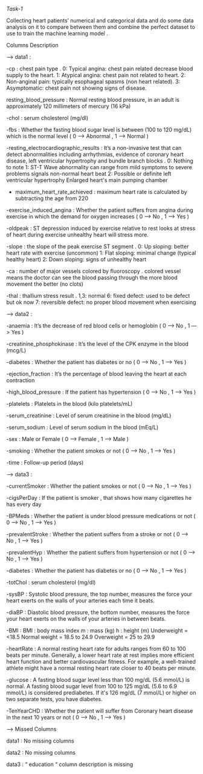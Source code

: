 *Task-1*

Collecting heart patients’ numerical and categorical data and do some data analysis on it to compare between them and combine the perfect dataset to use to train the machine learning model .

Columns Description 

--> data1 :

-cp : 
chest pain type .
0: Typical angina: chest pain related decrease blood supply to the heart.
1: Atypical angina: chest pain not related to heart.
2: Non-anginal pain: typically esophageal spasms (non heart related).
3: Asymptomatic: chest pain not showing signs of disease.

resting_blood_pressure : 
Normal resting blood pressure, in an adult is approximately 120 millimeters of mercury (16 kPa) 

-chol :
serum cholesterol (mg/dl)

-fbs :
Whether the fasting blood sugar level is between (100 to 120 mg/dL) which is the normal level ( 0 —> Abnormal , 1 —> Normal )

-resting_electrocardiographic_results :
It’s a non-invasive test that can detect abnormalities including arrhythmias, evidence of coronary heart disease, left ventricular hypertrophy and bundle branch blocks .
0: Nothing to note
1: ST-T Wave abnormality
can range from mild symptoms to severe problems
signals non-normal heart beat
2: Possible or definite left ventricular hypertrophy
Enlarged heart's main pumping chamber

- maximum_heart_rate_achieved :
maximum heart rate is calculated by subtracting the age from 220

-exercise_induced_angina :
Whether the patient suffers from angina during exercise in which the demand for oxygen increases ( 0 —> No , 1 —> Yes )

-oldpeak :
ST depression induced by exercise relative to rest looks at stress of heart during exercise unhealthy heart will stress more.

-slope :
the slope of the peak exercise ST segment .
0: Up sloping: better heart rate with exercise (uncommon)
1: Flat sloping: minimal change (typical healthy heart)
2: Down sloping: signs of unhealthy heart

-ca :
number of major vessels colored by fluoroscopy .
colored vessel means the doctor can see the blood passing through
the more blood movement the better (no clots)


-thal :
thallium stress result .
1,3: normal
6: fixed defect: used to be defect but ok now
7: reversible defect: no proper blood movement when exercising



--> data2 :

-anaemia :
 It’s the decrease of red blood cells or hemoglobin ( 0 —> No , 1 —> Yes )

-creatinine_phosphokinase : 
It’s the level of the CPK enzyme in the blood (mcg/L) 

-diabetes : 
Whether the patient has diabetes or no ( 0 —> No , 1 —> Yes )

-ejection_fraction :
 It’s the percentage of blood leaving the heart at each contraction

-high_blood_pressure : 
If the patient has hypertension ( 0 —> No , 1 —> Yes )

-platelets :
 Platelets in the blood (kilo platelets/mL)
 
-serum_creatinine : 
Level of serum creatinine in the blood (mg/dL)

-serum_sodium : 
Level of serum sodium in the blood (mEq/L)

-sex : 
Male or Female ( 0 —> Female , 1 —> Male )

-smoking : 
Whether the patient smokes or not ( 0 —> No , 1 —> Yes )

-time : 
Follow-up period (days)

--> data3 :

-currentSmoker : 
Whether the patient smokes or not ( 0 —> No , 1 —> Yes )

 -cigsPerDay : 
If the patient is smoker , that shows how many cigarettes he has every day 

-BPMeds : 
Whether the patient is under blood pressure medications or not 
( 0 —> No , 1 —> Yes )

-prevalentStroke : 
Whether the patient suffers from a stroke or not ( 0 —> No , 1 —> Yes )

-prevalentHyp : 
Whether the patient suffers from  hypertension or not ( 0 —> No , 1 —> Yes )

-diabetes : 
Whether the patient has diabetes or no ( 0 —> No , 1 —> Yes )

-totChol : 
serum cholesterol (mg/dl)

-sysBP : 
Systolic blood pressure, the top number, measures the force your heart exerts on the walls of your arteries each time it beats.

-diaBP : 
Diastolic blood pressure, the bottom number, measures the force your heart exerts on the walls of your arteries in between beats.

-BMI : 
BMI : body mass index
m : mass (kg)
h : height (m)
Underweight = <18.5
Normal weight = 18.5 to 24.9 
Overweight = 25 to 29.9

-heartRate : 
A normal resting heart rate for adults ranges from 60 to 100 beats per minute. Generally, a lower heart rate at rest implies more efficient heart function and better cardiovascular fitness. For example, a well-trained athlete might have a normal resting heart rate closer to 40 beats per minute.

-glucose : 
A fasting blood sugar level less than 100 mg/dL (5.6 mmol/L) is normal. 
A fasting blood sugar level from 100 to 125 mg/dL (5.6 to 6.9 mmol/L) is considered prediabetes. 
If it's 126 mg/dL (7 mmol/L) or higher on two separate tests, you have diabetes.

-TenYearCHD : 
Whether the patient will suffer from Coronary heart disease in the next 10 years or not ( 0 —> No , 1 —> Yes )

--> Missed Columns 

data1 :
No missing columns 

data2 :
No missing columns 

data3 :
“ education “ column description is missing
